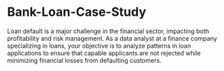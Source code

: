 # Bank-Loan-Case-Study
Loan default is a major challenge in the financial sector, impacting both profitability and risk management. As a data analyst at a finance company specializing in loans, your objective is to analyze patterns in loan applications to ensure that capable applicants are not rejected while minimizing financial losses from defaulting customers.
